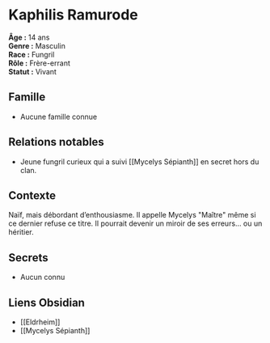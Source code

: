 # Kaphilis Ramurode

**Âge :** 14 ans  
**Genre :** Masculin    
**Race :** Fungril  
**Rôle :** Frère-errant  
**Statut :** Vivant  

## Famille
- Aucune famille connue

## Relations notables
- Jeune fungril curieux qui a suivi [[Mycelys Sépianth]] en secret hors du clan.

## Contexte
Naïf, mais débordant d’enthousiasme. Il appelle Mycelys "Maître" même si ce dernier refuse ce titre. Il pourrait devenir un miroir de ses erreurs… ou un héritier.

## Secrets
- Aucun connu

## Liens Obsidian
- [[Eldrheim]]
- [[Mycelys Sépianth]] 
